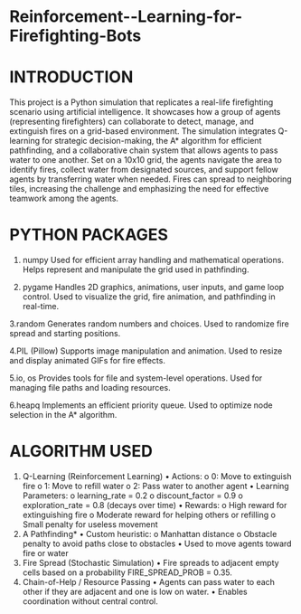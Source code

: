 # Reinforcement--Learning-for-Firefighting-Bots
# INTRODUCTION

This project is a Python simulation that replicates a real-life firefighting scenario using artificial intelligence. It showcases how a group of agents (representing firefighters) can collaborate to detect, manage, and extinguish fires on a grid-based environment. The simulation integrates Q-learning for strategic decision-making, the A* algorithm for efficient pathfinding, and a collaborative chain system that allows agents to pass water to one another.
Set on a 10x10 grid, the agents navigate the area to identify fires, collect water from designated sources, and support fellow agents by transferring water when needed. Fires can spread to neighboring tiles, increasing the challenge and emphasizing the need for effective teamwork among the agents.

# PYTHON PACKAGES

1.	numpy
Used for efficient array handling and mathematical operations.
Helps represent and manipulate the grid used in pathfinding.

2.	pygame
Handles 2D graphics, animations, user inputs, and game loop control.
Used to visualize the grid, fire animation, and pathfinding in real-time.

3.random
Generates random numbers and choices.
Used to randomize fire spread and starting positions.

4.PIL (Pillow)
Supports image manipulation and animation.
Used to resize and display animated GIFs for fire effects.

5.io, os
Provides tools for file and system-level operations.
Used for managing file paths and loading resources.

6.heapq
Implements an efficient priority queue.
Used to optimize node selection in the A* algorithm.

# ALGORITHM USED
1. Q-Learning (Reinforcement Learning)
•	Actions:
o	0: Move to extinguish fire
o	1: Move to refill water
o	2: Pass water to another agent
•	Learning Parameters:
o	learning_rate = 0.2
o	discount_factor = 0.9
o	exploration_rate = 0.8 (decays over time)
•	Rewards:
o	High reward for extinguishing fire
o	Moderate reward for helping others or refilling
o	Small penalty for useless movement
2. A Pathfinding*
•	Custom heuristic:
o	Manhattan distance
o	Obstacle penalty to avoid paths close to obstacles
•	Used to move agents toward fire or water
3. Fire Spread (Stochastic Simulation)
•	Fire spreads to adjacent empty cells based on a probability FIRE_SPREAD_PROB = 0.35.
4. Chain-of-Help / Resource Passing
•	Agents can pass water to each other if they are adjacent and one is low on water.
•	Enables coordination without central control.



